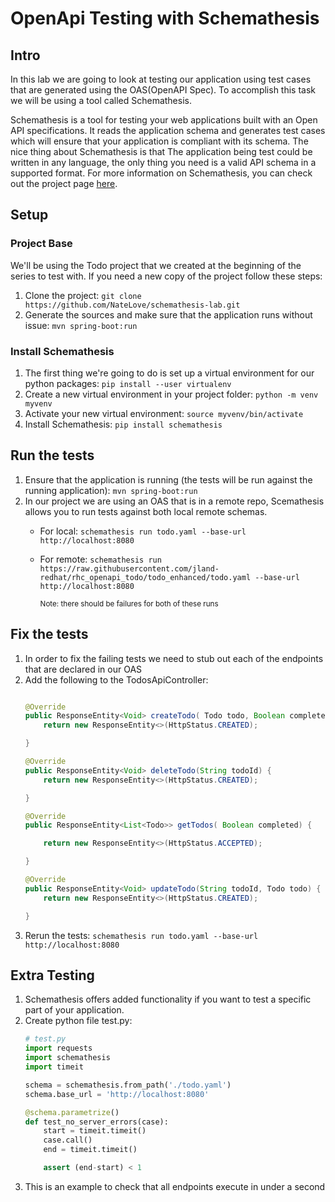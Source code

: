 # OpenApi Testing with Schemathesis


## Intro
In this lab we are going to look at testing our application using test cases that are generated using the
OAS(OpenAPI Spec). To accomplish this task we will be using a tool called Schemathesis.

Schemathesis is a tool for testing your web applications built with an Open API specifications.
It reads the application schema and generates test cases which will ensure that your application is compliant with its
 schema.
The nice thing about Schemathesis is that The application being test could be written in any language, the only thing
you need is a valid API schema in a supported format. For more information on Schemathesis, you can check out the
project page [here](https://github.com/kiwicom/schemathesis).

## Setup
### Project Base
We'll be using the Todo project that we created at the beginning of the series to test with. If you need a new copy
of the project follow these steps:
1. Clone the project: `git clone https://github.com/NateLove/schemathesis-lab.git`
2. Generate the sources and make sure that the application runs without issue: `mvn spring-boot:run`

### Install Schemathesis
1. The first thing we're going to do is set up a virtual environment for our python packages:
`pip install --user virtualenv`
2. Create a new virtual environment in your project folder: `python -m venv myvenv`
3. Activate your new virtual environment: `source myvenv/bin/activate`
4. Install Schemathesis: `pip install schemathesis`

## Run the tests
1. Ensure that the application is running (the tests will be run against the running application): `mvn spring-boot:run`
2. In our project we are using an OAS that is in a remote repo, Scemathesis allows you to run tests against both local
remote schemas.
    - For local: `schemathesis run todo.yaml --base-url http://localhost:8080`
    - For remote: `schemathesis run https://raw.githubusercontent.com/jland-redhat/rhc_openapi_todo/todo_enhanced/todo.yaml --base-url http://localhost:8080`

        <sub>Note: there should be failures for both of these runs</sub>

## Fix the tests
1. In order to fix the failing tests we need to stub out each of the endpoints that are declared in our OAS
2. Add the following to the TodosApiController:
    ```java

    @Override
    public ResponseEntity<Void> createTodo( Todo todo, Boolean completed) {
        return new ResponseEntity<>(HttpStatus.CREATED);

    }

    @Override
    public ResponseEntity<Void> deleteTodo(String todoId) {
        return new ResponseEntity<>(HttpStatus.CREATED);

    }

    @Override
    public ResponseEntity<List<Todo>> getTodos( Boolean completed) {

        return new ResponseEntity<>(HttpStatus.ACCEPTED);

    }

    @Override
    public ResponseEntity<Void> updateTodo(String todoId, Todo todo) {
        return new ResponseEntity<>(HttpStatus.CREATED);

    }
    ```
3. Rerun the tests: `schemathesis run todo.yaml --base-url http://localhost:8080`

## Extra Testing
1. Schemathesis offers added functionality if you want to test a specific part of your application.
2. Create python file test.py:
    ```python
    # test.py
    import requests
    import schemathesis
    import timeit

    schema = schemathesis.from_path('./todo.yaml')
    schema.base_url = 'http://localhost:8080'

    @schema.parametrize()
    def test_no_server_errors(case):
        start = timeit.timeit()
        case.call()
        end = timeit.timeit()

        assert (end-start) < 1

    ```
 3. This is an example to check that all endpoints execute in under a second
